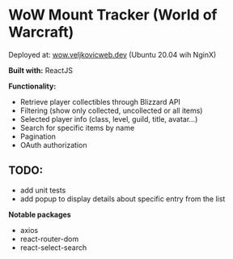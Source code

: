 # WoW Mount Tracker (World of Warcraft)

Deployed at: [wow.veljkovicweb.dev](https://wow.veljkovicweb.dev) (Ubuntu 20.04 wih NginX)

**Built with:** ReactJS

  
 
**Functionality:**

  * Retrieve player collectibles through Blizzard API
  * Filtering (show only collected, uncollected or all items)
  * Selected player info (class, level, guild, title, avatar…)
  * Search for specific items by name
  * Pagination
  * OAuth authorization
  
  
## TODO:
* add unit tests
* add popup to display details about specific entry from the list


**Notable packages**
* axios
* react-router-dom
* react-select-search
